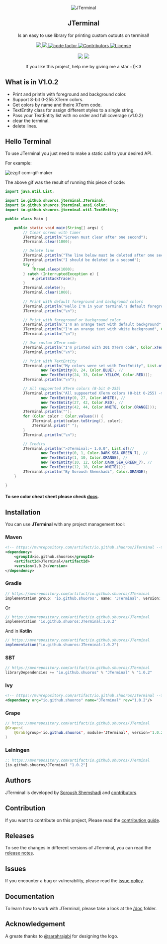 <p align="center">
 <img src="https://user-images.githubusercontent.com/45015114/139809463-417377ca-2eef-4cec-9689-bd841b0ce5db.png" align="center" alt="JTerminal" />
 <h2 align="center">JTerminal</h2>
 <p align="center">Is an easy to use library for printing custom outouts on terminal!</p>
</p>
  <p align="center">
    <a href="https://github.com/shuoros/JTerminal/actions">
      <img src="https://img.shields.io/github/workflow/status/shuoros/JTerminal/Test?label=Test&style=for-the-badge" />
    </a>
    <a href="https://mvnrepository.com/artifact/io.github.shuoros/JTerminal">
      <img src="https://img.shields.io/maven-central/v/io.github.shuoros/JTerminal?style=for-the-badge" />
    </a>
    <a href="https://www.codefactor.io/repository/github/shuoros/jterminal">
      <img alt="code factor" src="https://img.shields.io/codefactor/grade/github/shuoros/jterminal/main?style=for-the-badge" />
    </a>
    <a href="#">
      <img alt="Contributors" src="https://img.shields.io/github/contributors/shuoros/jterminal?style=for-the-badge&color=blueviolet" />
    </a>
    <a href="https://github.com/shuoros/JTerminal/blob/main/LICENSE">
      <img alt="License" src="https://img.shields.io/github/license/shuoros/jterminal?style=for-the-badge" />
    </a>
    <br />
    <br />
    <a href="https://github.com/shuoros/JTerminal/issues">
      <img src="https://img.shields.io/github/issues-raw/shuoros/jterminal?style=for-the-badge&color=red"/>
    </a>
    <a href="https://github.com/shuoros/JTerminal/issues">
      <img src="https://img.shields.io/github/issues-closed-raw/shuoros/jterminal?style=for-the-badge"/>
    </a>
  </p>
  <p align="center">
	If you like this project, help me by giving me a star =))<3
  </p>

## What is in V1.0.2
- Print and println with foreground and background color.
- Support 8-bit 0-255 XTerm colors.
- Get colors by name and theire XTerm code.
- TextEntity class for assign different styles to a single string.
- Pass your TextEntity list with no order and full coverage (v1.0.2)
- clear the terminal.
- delete lines.

## Hello Terminal
To use JTerminal you just need to make a static call to your desired API.

For example:

![ezgif com-gif-maker](https://user-images.githubusercontent.com/45015114/140813186-1326fb9b-decc-4182-bf3c-19a4b0e04c24.gif)

The above gif was the result of running this piece of code:

```java
import java.util.List;

import io.github.shuoros.jterminal.JTerminal;
import io.github.shuoros.jterminal.ansi.Color;
import io.github.shuoros.jterminal.util.TextEntity;

public class Main {

	public static void main(String[] args) {
		// Clear screen with timer
		JTerminal.println("Screen must clear after one second");
		JTerminal.clear(1000);

		// Delete line
		JTerminal.println("The line below must be deleted after one second");
		JTerminal.println("I should be deleted in a second");
		try {
			Thread.sleep(1000);
		} catch (InterruptedException e) {
			e.printStackTrace();
		}
		JTerminal.delete();
		JTerminal.clear(1000);
		
		// Print with default foreground and background colors
		JTerminal.println("Hello I'm in your terminal's default foreground and background color");
		JTerminal.println("\n");

		// Print with foreground or background color
		JTerminal.println("I'm an orange text with default background", Color.ORANGE);
		JTerminal.println("I'm an orange text with white background", Color.ORANGE, Color.WHITE);
		JTerminal.println("\n");

		// Use custom XTerm code
		JTerminal.println("I'm printed with 201 XTerm code", Color.xTerm(201));
		JTerminal.println("\n");

		// Print with TextEntity
		JTerminal.println("My colors were set with TextEntity", List.of(//
				new TextEntity(0, 24, Color.BLUE), //
				new TextEntity(24, 33, Color.YELLOW, Color.RED)));
		JTerminal.println("\n");

		// All suppoerted XTerm colors (8-bit 0-255)
		JTerminal.println("All suppoerted XTerm colors (8-bit 0-255) ->", List.of(//
				new TextEntity(0, 27, Color.WHITE), //
				new TextEntity(27, 42, Color.RED), //
				new TextEntity(42, 44, Color.WHITE, Color.ORANGE)));
		JTerminal.println("");
		for (Color color : Color.values()) {
			JTerminal.print(color.toString(), color);
			JTerminal.print(" ");
		}
		JTerminal.println("\n");

		// Credits
		JTerminal.println(">JTerminal:~ 1.0.0", List.of(//
				new TextEntity(0, 1, Color.DARK_SEA_GREEN_7), //
				new TextEntity(1, 10, Color.ORANGE), //
				new TextEntity(10, 12, Color.DARK_SEA_GREEN_7), //
				new TextEntity(12, 18, Color.WHITE)));
		JTerminal.println("By Soroush Shemshadi", Color.ORANGE);
	}

}
```

#### To see color cheat sheet please check [docs](https://github.com/shuoros/JTerminal/blob/main/doc).

## Installation
You can use **JTerminal** with any project management tool:

### Maven

```xml
<!-- https://mvnrepository.com/artifact/io.github.shuoros/JTerminal -->
<dependency>
    <groupId>io.github.shuoros</groupId>
    <artifactId>JTerminal</artifactId>
    <version>1.0.2</version>
</dependency>
```

### Gradle

```gradle
// https://mvnrepository.com/artifact/io.github.shuoros/JTerminal
implementation group: 'io.github.shuoros', name: 'JTerminal', version: '1.0.2'
```
Or

```gradle
// https://mvnrepository.com/artifact/io.github.shuoros/JTerminal
implementation 'io.github.shuoros:JTerminal:1.0.2'
```

And in **Kotlin**

```gradle
// https://mvnrepository.com/artifact/io.github.shuoros/JTerminal
implementation("io.github.shuoros:JTerminal:1.0.2")
```

### SBT

```sbt
// https://mvnrepository.com/artifact/io.github.shuoros/JTerminal
libraryDependencies += "io.github.shuoros" % "JTerminal" % "1.0.2"
```

### Ivy

```xml
<!-- https://mvnrepository.com/artifact/io.github.shuoros/JTerminal -->
<dependency org="io.github.shuoros" name="JTerminal" rev="1.0.2"/>
```

### Grape

```java
// https://mvnrepository.com/artifact/io.github.shuoros/JTerminal
@Grapes(
    @Grab(group='io.github.shuoros', module='JTerminal', version='1.0.2')
)
```

### Leiningen

```clj
;; https://mvnrepository.com/artifact/io.github.shuoros/JTerminal
[io.github.shuoros/JTerminal "1.0.2"]
```

## Authors
JTerminal is developed by [Soroush Shemshadi](https://github.com/shuoros) and [contributors](https://github.com/shuoros/JTerminal/blob/main/CONTRIBUTORS.md).

## Contribution
If you want to contribute on this project, Please read the [contribution guide](https://github.com/shuoros/JTerminal/blob/main/CONTRIBUTE.md).

## Releases
To see the changes in different versions of JTerminal, you can read the [release notes](https://github.com/shuoros/JTerminal/blob/main/RELEASENOTES.md).

## Issues
If you encounter a bug or vulnerability, please read the [issue policy](https://github.com/shuoros/JTerminal/blob/main/ISSUES.md).

## Documentation
To learn how to work with JTerminal, please take a look at the [/doc](https://github.com/shuoros/JTerminal/tree/main/doc) folder.

## Acknowledgement
A greate thanks to [@sarahrajabi](https://github.com/sarahrajabi) for designing the logo.
